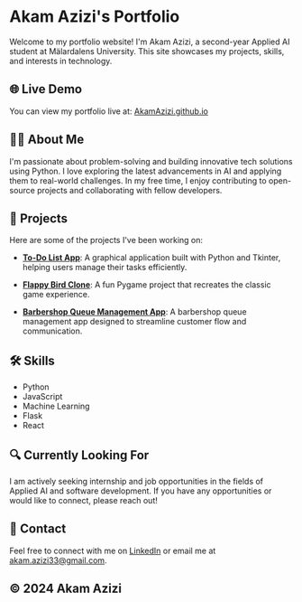 # Akam Azizi's Portfolio

Welcome to my portfolio website! I'm Akam Azizi, a second-year Applied AI student at Mälardalens University. This site showcases my projects, skills, and interests in technology.

## 🌐 Live Demo
You can view my portfolio live at: [AkamAzizi.github.io](https://AkamAzizi.github.io)

## 👨‍💻 About Me
I'm passionate about problem-solving and building innovative tech solutions using Python. I love exploring the latest advancements in AI and applying them to real-world challenges. In my free time, I enjoy contributing to open-source projects and collaborating with fellow developers.

## 📂 Projects
Here are some of the projects I've been working on:

- **[To-Do List App](https://github.com/akamazizi/to-do-list)**: A graphical application built with Python and Tkinter, helping users manage their tasks efficiently.
  
- **[Flappy Bird Clone](https://github.com/akamazizi/Flappy-bird-Clone)**: A fun Pygame project that recreates the classic game experience.

- **[Barbershop Queue Management App](https://github.com/AkamAzizi/barbershop-queue-app)**: A barbershop queue management app designed to streamline customer flow and communication.

## 🛠️ Skills
- Python
- JavaScript
- Machine Learning
- Flask
- React

## 🔍 Currently Looking For
I am actively seeking internship and job opportunities in the fields of Applied AI and software development. If you have any opportunities or would like to connect, please reach out!

## 📧 Contact
Feel free to connect with me on [LinkedIn](https://www.linkedin.com/in/akam-azizi-932897213/) or email me at [akam.azizi33@gmail.com](mailto:akam.azizi33@gmail.com).

## © 2024 Akam Azizi
